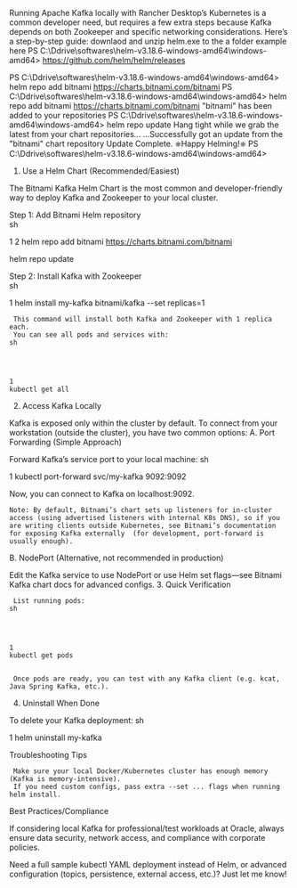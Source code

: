 Running Apache Kafka locally with Rancher Desktop’s Kubernetes is a common developer need, but requires a few extra steps because Kafka depends on both Zookeeper and specific networking considerations. Here’s a step-by-step guide: 
downlaod and unzip helm.exe to the a folder  example here PS C:\Ddrive\softwares\helm-v3.18.6-windows-amd64\windows-amd64>
https://github.com/helm/helm/releases 

PS C:\Ddrive\softwares\helm-v3.18.6-windows-amd64\windows-amd64> helm repo add bitnami https://charts.bitnami.com/bitnami
PS C:\Ddrive\softwares\helm-v3.18.6-windows-amd64\windows-amd64> helm repo add bitnami https://charts.bitnami.com/bitnami
"bitnami" has been added to your repositories
PS C:\Ddrive\softwares\helm-v3.18.6-windows-amd64\windows-amd64> helm repo update
Hang tight while we grab the latest from your chart repositories...
...Successfully got an update from the "bitnami" chart repository
Update Complete. ⎈Happy Helming!⎈
PS C:\Ddrive\softwares\helm-v3.18.6-windows-amd64\windows-amd64>


1. Use a Helm Chart (Recommended/Easiest) 

The Bitnami Kafka Helm Chart  is the most common and developer-friendly way to deploy Kafka and Zookeeper to your local cluster. 

Step 1: Add Bitnami Helm repository   
sh
 
 
 
1
2
helm repo add bitnami https://charts.bitnami.com/bitnami

helm repo update 

Step 2: Install Kafka with Zookeeper   
sh
 
 
 
1
helm install my-kafka bitnami/kafka --set replicas=1
 
 

     This command will install both Kafka and Zookeeper with 1 replica each.
     You can see all pods and services with:
    sh
     
     

     
    1
    kubectl get all
     
     
     

2. Access Kafka Locally 

Kafka is exposed only within the cluster by default. To connect from your workstation (outside the cluster), you have two common options: 
A. Port Forwarding (Simple Approach) 

Forward Kafka’s service port to your local machine: 
sh
 
 
 
1
kubectl port-forward svc/my-kafka 9092:9092
 
 

Now, you can connect to Kafka on localhost:9092. 

    Note: By default, Bitnami’s chart sets up listeners for in-cluster access (using advertised listeners with internal K8s DNS), so if you are writing clients outside Kubernetes, see Bitnami’s documentation for exposing Kafka externally  (for development, port-forward is usually enough). 
     

B. NodePort (Alternative, not recommended in production) 

Edit the Kafka service to use NodePort or use Helm set flags—see Bitnami Kafka chart docs for advanced configs. 
3. Quick Verification 

     List running pods:
    sh
     
     

     
    1
    kubectl get pods
     
     
     Once pods are ready, you can test with any Kafka client (e.g. kcat, Java Spring Kafka, etc.).
     

4. Uninstall When Done 

To delete your Kafka deployment: 
sh
 
 
 
1
helm uninstall my-kafka
 
 
Troubleshooting Tips 

     Make sure your local Docker/Kubernetes cluster has enough memory (Kafka is memory-intensive).
     If you need custom configs, pass extra --set ... flags when running helm install.
     

Best Practices/Compliance 

If considering local Kafka for professional/test workloads at Oracle, always ensure data security, network access, and compliance with corporate policies. 

Need a full sample kubectl YAML deployment instead of Helm, or advanced configuration (topics, persistence, external access, etc.)? Just let me know! 
